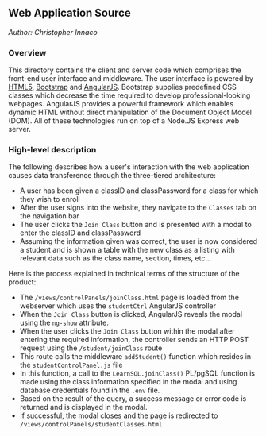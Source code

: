 ## Web Application Source
_Author: Christopher Innaco_

### Overview

This directory contains the client and server code which comprises the front-end user interface and middleware. The user interface is powered by [HTML5](https://en.wikipedia.org/wiki/HTML5), [Bootstrap](https://getbootstrap.com/) and [AngularJS](https://angular.io/). Bootstrap supplies predefined CSS classes which decrease the time required to develop professional-looking webpages. AngularJS provides a powerful framework which enables dynamic HTML without direct manipulation of the Document Object Model (DOM). All of these technologies run on top of a Node.JS Express web server. 

### High-level description

The following describes how a user's interaction with the web application causes data transference  through the three-tiered architecture:

* A user has been given a classID and classPassword for a class for which they wish to enroll
* After the user signs into the website, they navigate to the `Classes` tab on the navigation bar
* The user clicks the `Join Class` button and is presented with a modal to enter the classID and classPassword
* Assuming the information given was correct, the user is now considered a student and is shown a table with the new class as a listing with relevant data such as the class name, section, times, etc...

Here is the process explained in technical terms of the structure of the product:

* The `/views/controlPanels/joinClass.html` page is loaded from the webserver which uses the `studentCtrl` AngularJS controller
* When the `Join Class` button is clicked, AngularJS reveals the modal using the `ng-show` attribute.
* When the user clicks the `Join Class` button within the modal after entering the required information, the controller sends an HTTP POST request using the `/student/joinClass` route
* This route calls the middleware `addStudent()` function which resides in the `studentControlPanel.js` file
* In this function, a call to the `LearnSQL.joinClass()` PL/pgSQL function is made using the class information specified in the modal and using database credentials found in the `.env` file.
* Based on the result of the query, a success message or error code is returned and is displayed in the modal.
* If successful, the modal closes and the page is redirected to `/views/controlPanels/studentClasses.html`






